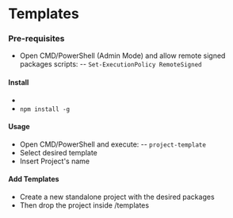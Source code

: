 # Templates

### Pre-requisites

 - Open CMD/PowerShell (Admin Mode) and allow remote signed packages scripts:
 -- ``Set-ExecutionPolicy RemoteSigned ``

#### Install
  - `` ``
 - `` npm install -g ``
#### Usage
 - Open CMD/PowerShell and execute:
 -- ``project-template``
 - Select desired template
 - Insert Project's name

#### Add Templates
 - Create a new standalone project with the desired packages
 - Then drop the project inside /templates